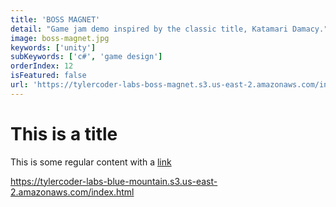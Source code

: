 ```yaml
---
title: 'BOSS MAGNET'
detail: "Game jam demo inspired by the classic title, Katamari Damacy."
image: boss-magnet.jpg
keywords: ['unity']
subKeywords: ['c#', 'game design']
orderIndex: 12
isFeatured: false
url: 'https://tylercoder-labs-boss-magnet.s3.us-east-2.amazonaws.com/index.html'
---
```


# This is a title

This is some regular content with a [link](https://google.com)

https://tylercoder-labs-blue-mountain.s3.us-east-2.amazonaws.com/index.html